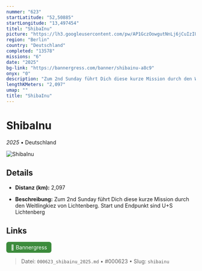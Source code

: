 ```yaml
---
nummer: "623"
startLatitude: "52,50885"
startLongitude: "13,497454"
titel: "ShibaInu"
picture: "https://lh3.googleusercontent.com/pw/AP1GczOowgutNnLj6jCuIzIUV1UDldcbPlNZ_S-BOct0AtoHJz29uvMCprzDnzQShZILOSdac21mF1bg2DnnRSTgj7JMKLvxRiCx5OKqL2WdSDcYtpGBGteeT1oIfaznmpHYu249NGYgeise1vnczp8HJqeCRw"
region: "Berlin"
country: "Deutschland"
completed: "13578"
missions: "6"
date: "2025"
bg-link: "https://bannergress.com/banner/shibainu-a8c9"
onyx: "0"
description: "Zum 2nd Sunday führt Dich diese kurze Mission durch den Weitlingkiez von Lichtenberg. Start und Endpunkt sind U+S Lichtenberg"
lengthKMeters: "2,097"
umap: ""
title: "ShibaInu"
---
```

# ShibaInu

*2025* • Deutschland

![ShibaInu](https://lh3.googleusercontent.com/pw/AP1GczOowgutNnLj6jCuIzIUV1UDldcbPlNZ_S-BOct0AtoHJz29uvMCprzDnzQShZILOSdac21mF1bg2DnnRSTgj7JMKLvxRiCx5OKqL2WdSDcYtpGBGteeT1oIfaznmpHYu249NGYgeise1vnczp8HJqeCRw)

## Details
- **Distanz (km):** 2,097



- **Beschreibung:** Zum 2nd Sunday führt Dich diese kurze Mission durch den Weitlingkiez von Lichtenberg. Start und Endpunkt sind U+S Lichtenberg


## Links
<div style="margin-top: 0.5em;">
<a href="https://bannergress.com/banner/shibainu-a8c9" target="_blank" style="display:inline-block;margin-right:8px;padding:6px 12px;background-color:#3c8b3c;color:white;text-decoration:none;border-radius:6px;">🔗 Bannergress</a>

</div>


> Datei: `000623_shibainu_2025.md` • #000623 • Slug: `shibainu`
